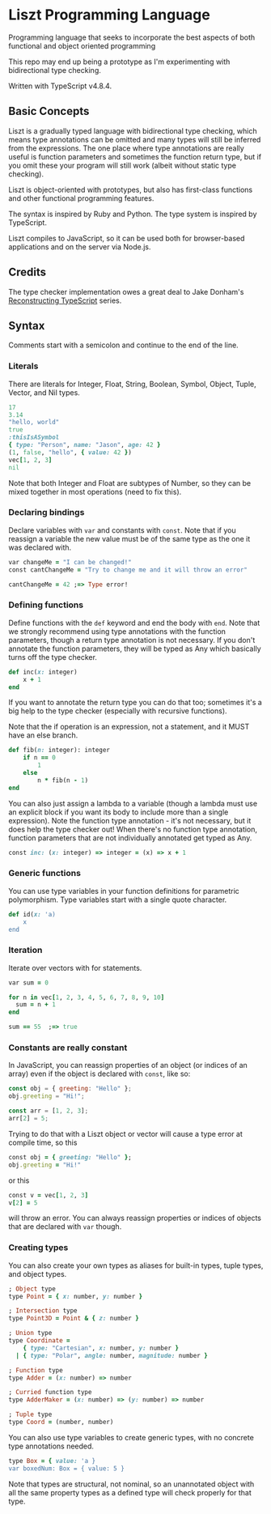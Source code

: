 # Liszt Programming Language

Programming language that seeks to incorporate the best aspects of both functional and object oriented programming

This repo may end up being a prototype as I'm experimenting with bidirectional type checking.

Written with TypeScript v4.8.4.

## Basic Concepts

Liszt is a gradually typed language with bidirectional type checking, which means type annotations can be omitted and many types will still be inferred from the expressions. The one place where type annotations are really useful is function parameters and sometimes the function return type, but if you omit these your program will still work (albeit without static type checking).

Liszt is object-oriented with prototypes, but also has first-class functions and other functional programming features.

The syntax is inspired by Ruby and Python. The type system is inspired by TypeScript.

Liszt compiles to JavaScript, so it can be used both for browser-based applications and on the server via Node.js.

## Credits

The type checker implementation owes a great deal to Jake Donham's [Reconstructing TypeScript](https://jaked.org/blog/2021-09-07-Reconstructing-TypeScript-part-0) series.

## Syntax

Comments start with a semicolon and continue to the end of the line.

### Literals

There are literals for Integer, Float, String, Boolean, Symbol, Object, Tuple, Vector, and Nil types.

```ruby
17
3.14
"hello, world"
true
:thisIsASymbol
{ type: "Person", name: "Jason", age: 42 }
(1, false, "hello", { value: 42 })
vec[1, 2, 3]
nil
```

Note that both Integer and Float are subtypes of Number, so they can be mixed together in most operations (need to fix this).

### Declaring bindings

Declare variables with `var` and constants with `const`. Note that if you reassign a variable the new value must be of the same type as the one it was declared with.

```ruby
var changeMe = "I can be changed!"
const cantChangeMe = "Try to change me and it will throw an error"

cantChangeMe = 42 ;=> Type error!
```

### Defining functions

Define functions with the `def` keyword and end the body with `end`. Note that we strongly recommend using type annotations with the function parameters, though a return type annotation is not necessary. If you don't annotate the function parameters, they will be typed as Any which basically turns off the type checker.

```ruby
def inc(x: integer)
    x + 1
end
```

If you want to annotate the return type you can do that too; sometimes it's a big help to the type checker (especially with recursive functions).

Note that the if operation is an expression, not a statement, and it MUST have an else branch.

```ruby
def fib(n: integer): integer
    if n == 0
        1
    else
        n * fib(n - 1)
end
```

You can also just assign a lambda to a variable (though a lambda must use an explicit block if you want its body to include more than a single expression). Note the function type annotation - it's not necessary, but it does help the type checker out! When there's no function type annotation, function parameters that are not individually annotated get typed as Any.

```ruby
const inc: (x: integer) => integer = (x) => x + 1
```

### Generic functions

You can use type variables in your function definitions for parametric polymorphism. Type variables start with a single quote character.

```ruby
def id(x: 'a)
    x
end
```

### Iteration

Iterate over vectors with for statements.

```ruby
var sum = 0

for n in vec[1, 2, 3, 4, 5, 6, 7, 8, 9, 10]
  sum = n + 1
end

sum == 55  ;=> true
```

### Constants are really constant

In JavaScript, you can reassign properties of an object (or indices of an array) even if the object is declared with `const`, like so:

```js
const obj = { greeting: "Hello" };
obj.greeting = "Hi!";

const arr = [1, 2, 3];
arr[2] = 5;
```

Trying to do that with a Liszt object or vector will cause a type error at compile time, so this

```ruby
const obj = { greeting: "Hello" };
obj.greeting = "Hi!"
```

or this

```ruby
const v = vec[1, 2, 3]
v[2] = 5
```

will throw an error. You can always reassign properties or indices of objects that are declared with `var` though.

### Creating types

You can also create your own types as aliases for built-in types, tuple types, and object types.

```ruby
; Object type
type Point = { x: number, y: number }

; Intersection type
type Point3D = Point & { z: number }

; Union type
type Coordinate =
    { type: "Cartesian", x: number, y: number }
  | { type: "Polar", angle: number, magnitude: number }

; Function type
type Adder = (x: number) => number

; Curried function type
type AdderMaker = (x: number) => (y: number) => number

; Tuple type
type Coord = (number, number)
```

You can also use type variables to create generic types, with no concrete type annotations needed.

```ruby
type Box = { value: 'a }
var boxedNum: Box = { value: 5 }
```

Note that types are structural, not nominal, so an unannotated object with all the same property types as a defined type will check properly for that type.
